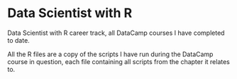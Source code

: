 # Data Scientist with R
 
Data Scientist with R career track, all DataCamp courses I have completed to date.

All the R files are a copy of the scripts I have run during the DataCamp course in question, each file containing all scripts from the chapter it relates to.
